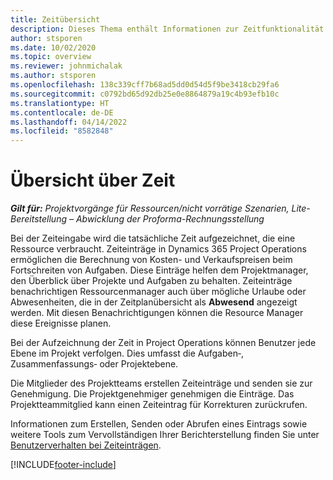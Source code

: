 ```yaml
---
title: Zeitübersicht
description: Dieses Thema enthält Informationen zur Zeitfunktionalität in Dynamics 365 Project Operations.
author: stsporen
ms.date: 10/02/2020
ms.topic: overview
ms.reviewer: johnmichalak
ms.author: stsporen
ms.openlocfilehash: 138c339cff7b68ad5dd0d54d5f9be3418cb29fa6
ms.sourcegitcommit: c0792bd65d92db25e0e8864879a19c4b93efb10c
ms.translationtype: HT
ms.contentlocale: de-DE
ms.lasthandoff: 04/14/2022
ms.locfileid: "8582848"
---
```

# <a name="time-overview"></a>Übersicht über Zeit

_**Gilt für:** Projektvorgänge für Ressourcen/nicht vorrätige Szenarien, Lite-Bereitstellung – Abwicklung der Proforma-Rechnungsstellung_

Bei der Zeiteingabe wird die tatsächliche Zeit aufgezeichnet, die eine Ressource verbraucht. Zeiteinträge in Dynamics 365 Project Operations ermöglichen die Berechnung von Kosten- und Verkaufspreisen beim Fortschreiten von Aufgaben. Diese Einträge helfen dem Projektmanager, den Überblick über Projekte und Aufgaben zu behalten. Zeiteinträge benachrichtigen Ressourcenmanager auch über mögliche Urlaube oder Abwesenheiten, die in der Zeitplanübersicht als **Abwesend** angezeigt werden. Mit diesen Benachrichtigungen können die Resource Manager diese Ereignisse planen.

Bei der Aufzeichnung der Zeit in Project Operations können Benutzer jede Ebene im Projekt verfolgen. Dies umfasst die Aufgaben‑, Zusammenfassungs‑ oder Projektebene.

Die Mitglieder des Projektteams erstellen Zeiteinträge und senden sie zur Genehmigung. Die Projektgenehmiger genehmigen die Einträge. Das Projektteammitglied kann einen Zeiteintrag für Korrekturen zurückrufen.

Informationen zum Erstellen, Senden oder Abrufen eines Eintrags sowie weitere Tools zum Vervollständigen Ihrer Berichterstellung finden Sie unter [Benutzerverhalten bei Zeiteinträgen](ui-behavior-time.md).



[!INCLUDE[footer-include](../includes/footer-banner.md)]